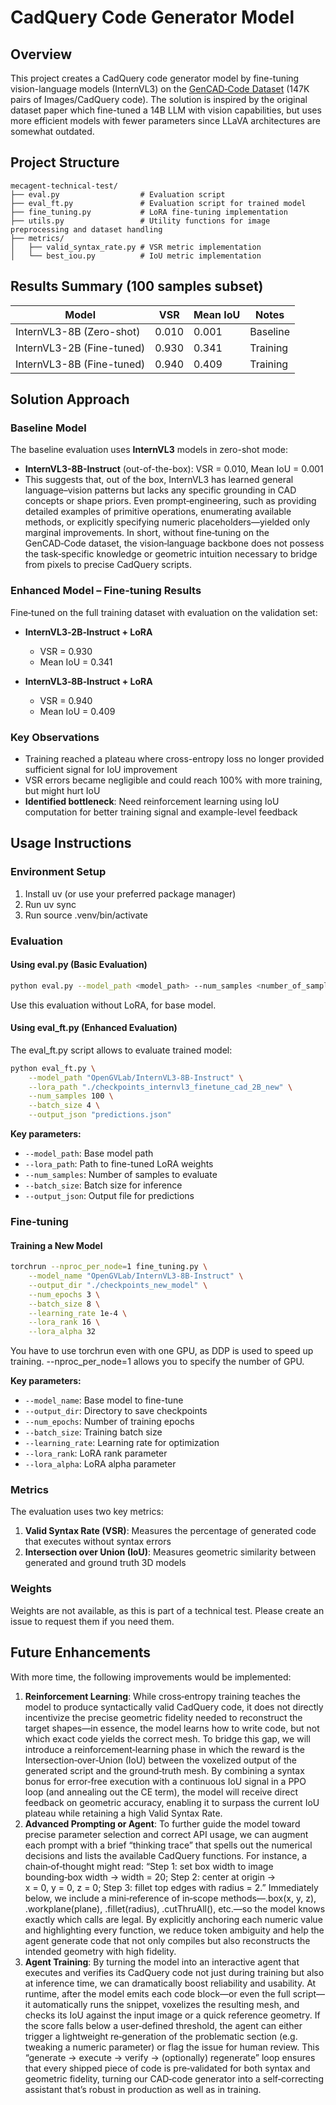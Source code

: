 # CadQuery Code Generator Model 

## Overview

This project creates a CadQuery code generator model by fine-tuning vision-language models (InternVL3) on the [GenCAD‑Code Dataset][GenCAD‑Code Dataset] (147K pairs of Images/CadQuery code). The solution is inspired by the original dataset paper which fine-tuned a 14B LLM with vision capabilities, but uses more efficient models with fewer parameters since LLaVA architectures are somewhat outdated.

## Project Structure

```text
mecagent-technical-test/
├── eval.py                  # Evaluation script
├── eval_ft.py               # Evaluation script for trained model
├── fine_tuning.py           # LoRA fine-tuning implementation
├── utils.py                 # Utility functions for image preprocessing and dataset handling
├── metrics/
│   ├── valid_syntax_rate.py # VSR metric implementation
│   └── best_iou.py          # IoU metric implementation
```
## Results Summary (100 samples subset)

| Model | VSR | Mean IoU | Notes |
|-------|-----|----------|-------|
| InternVL3-8B (Zero-shot) | 0.010 | 0.001 | Baseline |
| InternVL3-2B (Fine-tuned) | 0.930 | 0.341 | Training |
| InternVL3-8B (Fine-tuned) | 0.940 | 0.409 | Training |

## Solution Approach

### Baseline Model

The baseline evaluation uses **InternVL3** models in zero-shot mode:
- **InternVL3-8B-Instruct** (out-of-the-box): VSR = 0.010, Mean IoU = 0.001
- This suggests that, out of the box, InternVL3 has learned general language–vision patterns but lacks any specific grounding in CAD concepts or shape priors. Even  prompt‑engineering, such as providing detailed examples of primitive operations, enumerating available methods, or explicitly specifying numeric placeholders—yielded only marginal improvements. In short, without fine‑tuning on the GenCAD‑Code dataset, the vision‑language backbone does not possess the task‑specific knowledge or geometric intuition necessary to bridge from pixels to precise CadQuery scripts.

### Enhanced Model – Fine‑tuning Results 

Fine‑tuned on the full training dataset with evaluation on the validation set:

- **InternVL3‑2B‑Instruct + LoRA**  
  - VSR = 0.930  
  - Mean IoU = 0.341  

- **InternVL3‑8B‑Instruct + LoRA**  
  - VSR = 0.940  
  - Mean IoU = 0.409  
  
### Key Observations

- Training reached a plateau where cross-entropy loss no longer provided sufficient signal for IoU improvement
- VSR errors became negligible and could reach 100% with more training, but might hurt IoU
- **Identified bottleneck**: Need reinforcement learning using IoU computation for better training signal and example-level feedback

## Usage Instructions

### Environment Setup

1. Install uv (or use your preferred package manager)
2. Run uv sync
3. Run source .venv/bin/activate

### Evaluation

#### Using eval.py (Basic Evaluation)

```bash
python eval.py --model_path <model_path> --num_samples <number_of_samples>
```
Use this evaluation without LoRA, for base model.

#### Using eval_ft.py (Enhanced Evaluation)

The eval_ft.py script allows to evaluate trained model:

```bash
python eval_ft.py \
    --model_path "OpenGVLab/InternVL3‑8B‑Instruct" \
    --lora_path "./checkpoints_internvl3_finetune_cad_2B_new" \
    --num_samples 100 \
    --batch_size 4 \
    --output_json "predictions.json"
```

**Key parameters:**

- `--model_path`: Base model path
- `--lora_path`: Path to fine-tuned LoRA weights
- `--num_samples`: Number of samples to evaluate
- `--batch_size`: Batch size for inference
- `--output_json`: Output file for predictions

### Fine-tuning

#### Training a New Model
```bash
torchrun --nproc_per_node=1 fine_tuning.py \
    --model_name "OpenGVLab/InternVL3‑8B‑Instruct" \
    --output_dir "./checkpoints_new_model" \
    --num_epochs 3 \
    --batch_size 8 \
    --learning_rate 1e-4 \
    --lora_rank 16 \
    --lora_alpha 32
```
You have to use torchrun even with one GPU, as DDP is used to speed up training.
--nproc_per_node=1 allows you to specify the number of GPU.

**Key parameters:**

- `--model_name`: Base model to fine-tune  
- `--output_dir`: Directory to save checkpoints  
- `--num_epochs`: Number of training epochs  
- `--batch_size`: Training batch size  
- `--learning_rate`: Learning rate for optimization  
- `--lora_rank`: LoRA rank parameter  
- `--lora_alpha`: LoRA alpha parameter  


### Metrics

The evaluation uses two key metrics:

1. **Valid Syntax Rate (VSR)**: Measures the percentage of generated code that executes without syntax errors
2. **Intersection over Union (IoU)**: Measures geometric similarity between generated and ground truth 3D models

### Weights

Weights are not available, as this is part of a technical test. Please create an issue to request them if you need them. 

## Future Enhancements

With more time, the following improvements would be implemented:

1. **Reinforcement Learning**: While cross‐entropy training teaches the model to produce syntactically valid CadQuery code, it does not directly incentivize the precise geometric fidelity needed to reconstruct the target shapes—in essence, the model learns how to write code, but not which exact code yields the correct mesh. To bridge this gap, we will introduce a reinforcement‐learning phase in which the reward is the Intersection‐over‐Union (IoU) between the voxelized output of the generated script and the ground‑truth mesh. By combining a syntax bonus for error‑free execution with a continuous IoU signal in a PPO loop (and annealing out the CE term), the model will receive direct feedback on geometric accuracy, enabling it to surpass the current IoU plateau while retaining a high Valid Syntax Rate.
2. **Advanced Prompting or Agent**: To further guide the model toward precise parameter selection and correct API usage, we can augment each prompt with a brief “thinking trace” that spells out the numerical decisions and lists the available CadQuery functions. For instance, a chain‑of‑thought might read: “Step 1: set box width to image bounding‑box width → width = 20; Step 2: center at origin → x = 0, y = 0, z = 0; Step 3: fillet top edges with radius = 2.” Immediately below, we include a mini‑reference of in‑scope methods—.box(x, y, z), .workplane(plane), .fillet(radius), .cutThruAll(), etc.—so the model knows exactly which calls are legal. By explicitly anchoring each numeric value and highlighting every function, we reduce token ambiguity and help the agent generate code that not only compiles but also reconstructs the intended geometry with high fidelity.
3. **Agent Training**: By turning the model into an interactive agent that executes and verifies its CadQuery code not just during training but also at inference time, we can dramatically boost reliability and usability. At runtime, after the model emits each code block—or even the full script—it automatically runs the snippet, voxelizes the resulting mesh, and checks its IoU against the input image or a quick reference geometry. If the score falls below a user‑defined threshold, the agent can either trigger a lightweight re‑generation of the problematic section (e.g. tweaking a numeric parameter) or flag the issue for human review. This “generate → execute → verify → (optionally) regenerate” loop ensures that every shipped piece of code is pre‑validated for both syntax and geometric fidelity, turning our CAD‑code generator into a self‑correcting assistant that’s robust in production as well as in training.

[GenCAD‑Code Dataset]: https://huggingface.co/datasets/CADCODER/GenCAD-Code "GenCAD‑Code: 163k image–CadQuery script pairs for CAD code generation"
